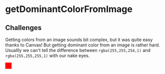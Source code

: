 # getDominantColorFromImage

## Challenges
Getting colors from an image sounds bit complex, but it was quite easy thanks to Canvas! But getting dominant color from an image is rather hard. Usuallly we can't tell the difference between `rgba(255,255,254,1)` and `rgba(255,255,255,1)` with our nake eyes. <div style ="height: 20px; width: 20px; background-color: red"/>

